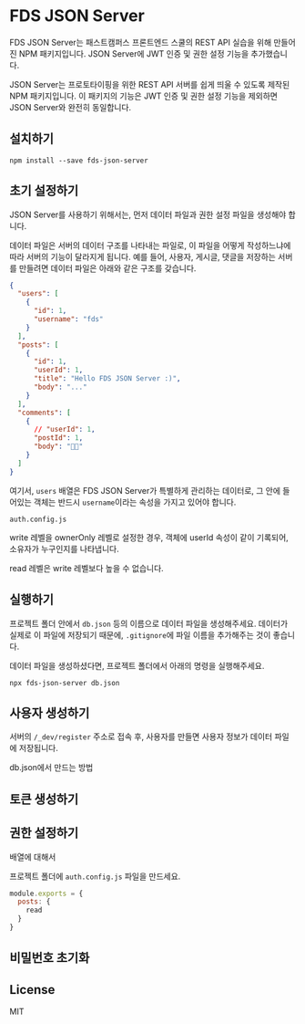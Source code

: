 # FDS JSON Server

FDS JSON Server는 패스트캠퍼스 프론트엔드 스쿨의 REST API 실습을 위해 만들어진 NPM 패키지입니다. JSON Server에 JWT 인증 및 권한 설정 기능을 추가했습니다.

JSON Server는 프로토타이핑을 위한 REST API 서버를 쉽게 띄울 수 있도록 제작된 NPM 패키지입니다. 이 패키지의 기능은 JWT 인증 및 권한 설정 기능을 제외하면 JSON Server와 완전히 동일합니다.

## 설치하기

```
npm install --save fds-json-server
```

## 초기 설정하기

JSON Server를 사용하기 위해서는, 먼저 데이터 파일과 권한 설정 파일을 생성해야 합니다.

데이터 파일은 서버의 데이터 구조를 나타내는 파일로, 이 파일을 어떻게 작성하느냐에 따라 서버의 기능이 달라지게 됩니다. 예를 들어, 사용자, 게시글, 댓글을 저장하는 서버를 만들려면 데이터 파일은 아래와 같은 구조를 갖습니다.

```json
{
  "users": [
    {
      "id": 1,
      "username": "fds"
    }
  ],
  "posts": [
    {
      "id": 1,
      "userId": 1,
      "title": "Hello FDS JSON Server :)",
      "body": "..."
    }
  ],
  "comments": [
    {
      // "userId": 1,
      "postId": 1,
      "body": "🍺🎉"
    }
  ]
}
```

여기서, `users` 배열은 FDS JSON Server가 특별하게 관리하는 데이터로, 그 안에 들어있는 객체는 반드시 `username`이라는 속성을 가지고 있어야 합니다.

`auth.config.js`

write 레벨을 ownerOnly 레벨로 설정한 경우, 객체에 userId 속성이 같이 기록되어, 소유자가 누구인지를 나타냅니다.

read 레벨은 write 레벨보다 높을 수 없습니다.

## 실행하기

프로젝트 폴더 안에서 `db.json` 등의 이름으로 데이터 파일을 생성해주세요. 데이터가 실제로 이 파일에 저장되기 때문에, `.gitignore`에 파일 이름을 추가해주는 것이 좋습니다.

데이터 파일을 생성하셨다면, 프로젝트 폴더에서 아래의 명령을 실행해주세요.

```
npx fds-json-server db.json
```

## 사용자 생성하기

서버의 `/_dev/register` 주소로 접속 후, 사용자를 만들면 사용자 정보가 데이터 파일에 저장됩니다.

db.json에서 만드는 방법



## 토큰 생성하기


## 권한 설정하기

배열에 대해서

프로젝트 폴더에 `auth.config.js` 파일을 만드세요.

```js
module.exports = {
  posts: {
    read
  }
}
```

## 비밀번호 초기화

## License

MIT
